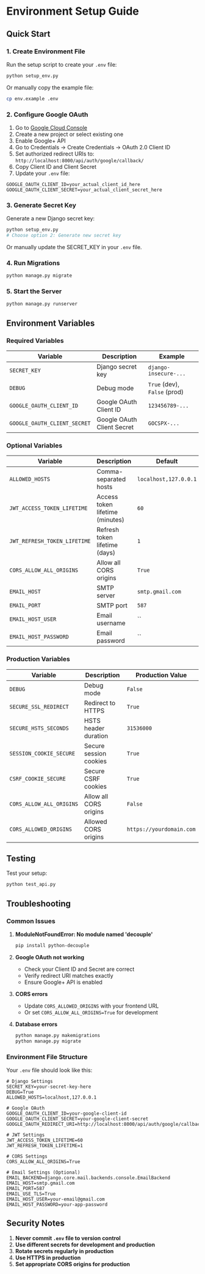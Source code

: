 # Environment Setup Guide

## Quick Start

### 1. Create Environment File

Run the setup script to create your `.env` file:

```bash
python setup_env.py
```

Or manually copy the example file:

```bash
cp env.example .env
```

### 2. Configure Google OAuth

1. Go to [Google Cloud Console](https://console.cloud.google.com/)
2. Create a new project or select existing one
3. Enable Google+ API
4. Go to Credentials → Create Credentials → OAuth 2.0 Client ID
5. Set authorized redirect URIs to: `http://localhost:8000/api/auth/google/callback/`
6. Copy Client ID and Client Secret
7. Update your `.env` file:

```env
GOOGLE_OAUTH_CLIENT_ID=your_actual_client_id_here
GOOGLE_OAUTH_CLIENT_SECRET=your_actual_client_secret_here
```

### 3. Generate Secret Key

Generate a new Django secret key:

```bash
python setup_env.py
# Choose option 2: Generate new secret key
```

Or manually update the SECRET_KEY in your `.env` file.

### 4. Run Migrations

```bash
python manage.py migrate
```

### 5. Start the Server

```bash
python manage.py runserver
```

## Environment Variables

### Required Variables

| Variable | Description | Example |
|----------|-------------|---------|
| `SECRET_KEY` | Django secret key | `django-insecure-...` |
| `DEBUG` | Debug mode | `True` (dev), `False` (prod) |
| `GOOGLE_OAUTH_CLIENT_ID` | Google OAuth Client ID | `123456789-...` |
| `GOOGLE_OAUTH_CLIENT_SECRET` | Google OAuth Client Secret | `GOCSPX-...` |

### Optional Variables

| Variable | Description | Default |
|----------|-------------|---------|
| `ALLOWED_HOSTS` | Comma-separated hosts | `localhost,127.0.0.1` |
| `JWT_ACCESS_TOKEN_LIFETIME` | Access token lifetime (minutes) | `60` |
| `JWT_REFRESH_TOKEN_LIFETIME` | Refresh token lifetime (days) | `1` |
| `CORS_ALLOW_ALL_ORIGINS` | Allow all CORS origins | `True` |
| `EMAIL_HOST` | SMTP server | `smtp.gmail.com` |
| `EMAIL_PORT` | SMTP port | `587` |
| `EMAIL_HOST_USER` | Email username | `` |
| `EMAIL_HOST_PASSWORD` | Email password | `` |

### Production Variables

| Variable | Description | Production Value |
|----------|-------------|------------------|
| `DEBUG` | Debug mode | `False` |
| `SECURE_SSL_REDIRECT` | Redirect to HTTPS | `True` |
| `SECURE_HSTS_SECONDS` | HSTS header duration | `31536000` |
| `SESSION_COOKIE_SECURE` | Secure session cookies | `True` |
| `CSRF_COOKIE_SECURE` | Secure CSRF cookies | `True` |
| `CORS_ALLOW_ALL_ORIGINS` | Allow all CORS origins | `False` |
| `CORS_ALLOWED_ORIGINS` | Allowed CORS origins | `https://yourdomain.com` |

## Testing

Test your setup:

```bash
python test_api.py
```

## Troubleshooting

### Common Issues

1. **ModuleNotFoundError: No module named 'decouple'**
   ```bash
   pip install python-decouple
   ```

2. **Google OAuth not working**
   - Check your Client ID and Secret are correct
   - Verify redirect URI matches exactly
   - Ensure Google+ API is enabled

3. **CORS errors**
   - Update `CORS_ALLOWED_ORIGINS` with your frontend URL
   - Or set `CORS_ALLOW_ALL_ORIGINS=True` for development

4. **Database errors**
   ```bash
   python manage.py makemigrations
   python manage.py migrate
   ```

### Environment File Structure

Your `.env` file should look like this:

```env
# Django Settings
SECRET_KEY=your-secret-key-here
DEBUG=True
ALLOWED_HOSTS=localhost,127.0.0.1

# Google OAuth
GOOGLE_OAUTH_CLIENT_ID=your-google-client-id
GOOGLE_OAUTH_CLIENT_SECRET=your-google-client-secret
GOOGLE_OAUTH_REDIRECT_URI=http://localhost:8000/api/auth/google/callback/

# JWT Settings
JWT_ACCESS_TOKEN_LIFETIME=60
JWT_REFRESH_TOKEN_LIFETIME=1

# CORS Settings
CORS_ALLOW_ALL_ORIGINS=True

# Email Settings (Optional)
EMAIL_BACKEND=django.core.mail.backends.console.EmailBackend
EMAIL_HOST=smtp.gmail.com
EMAIL_PORT=587
EMAIL_USE_TLS=True
EMAIL_HOST_USER=your-email@gmail.com
EMAIL_HOST_PASSWORD=your-app-password
```

## Security Notes

1. **Never commit `.env` file to version control**
2. **Use different secrets for development and production**
3. **Rotate secrets regularly in production**
4. **Use HTTPS in production**
5. **Set appropriate CORS origins for production** 